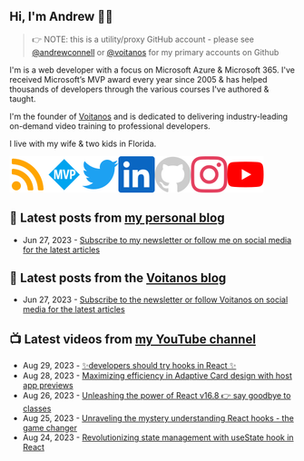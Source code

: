 ## Hi, I'm Andrew 👋🏼

> 👉 NOTE: this is a utility/proxy GitHub account - please see [@andrewconnell](/andrewconnell) or [@voitanos](/voitanos) for my primary accounts on Github

I'm is a web developer with a focus on Microsoft Azure & Microsoft 365. I've received Microsoft’s MVP award every year since 2005 & has helped thousands of developers through the various courses I've authored & taught.

I'm the founder of [Voitanos](https://www.voitanos.io) and is dedicated to delivering industry-leading on-demand video training to professional developers.

I live with my wife & two kids in Florida.

[![](./images/rss.svg)](https://www.andrewconnell.com)[![](./images/mvp.svg)](https://mvp.microsoft.com/en-us/PublicProfile/21083?fullName=Andrew%20Connell)[![](./images/twitter.svg)](https://www.twitter.com/andrewconnell)[![](./images/linkedin.svg)](https://www.linkedin.com/in/andrewconnell)[![](./images/github.svg)](https://www.github.com/andrewconnell)[![](./images/instagram.svg)](https://www.instagram.com/andrewconnell1)[![](./images/youtube.svg)](https://www.youtube.com/voitanosio)

## 📘 Latest posts from [my personal blog](https://www.andrewconnell.com)
<!-- MYBLOG-POST-LIST:START -->
- Jun 27, 2023 - [Subscribe to my newsletter or follow me on social media for the latest articles](https://www.andrewconnell.com/newsletter)<!-- MYBLOG-POST-LIST:END -->

## 📙 Latest posts from the [Voitanos blog](https://www.voitanos.io/blog)
<!-- VOITANOSBLOG-POST-LIST:START -->
- Jun 27, 2023 - [Subscribe to the newsletter or follow Voitanos on social media for the latest articles](https://www.voitanos.io/newsletter)<!-- VOITANOSBLOG-POST-LIST:END -->

## 📺 Latest videos from [my YouTube channel](https://www.youtube.com/voitanosio)
<!-- VOITANOSYOUTUBE-POST-LIST:START -->
- Aug 29, 2023 - [✨developers should try hooks in React ✨](https://www.youtube.com/watch?v=4mRIlYivAuY)
- Aug 28, 2023 - [Maximizing efficiency in Adaptive Card design with host app previews](https://www.youtube.com/watch?v=f7lIzy7QN2k)
- Aug 26, 2023 - [Unleashing the power of React v16.8 👉 say goodbye to classes](https://www.youtube.com/watch?v=gnm8ACLL_nM)
- Aug 25, 2023 - [Unraveling the mystery understanding React hooks - the game changer](https://www.youtube.com/watch?v=euMHsmZm8Cw)
- Aug 24, 2023 - [Revolutionizing state management with useState hook in React](https://www.youtube.com/watch?v=D9wbv75BWus)<!-- VOITANOSYOUTUBE-POST-LIST:END -->

